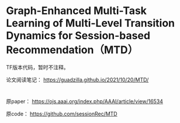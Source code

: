 # Graph-Enhanced Multi-Task Learning of Multi-Level Transition Dynamics for Session-based Recommendation（MTD）

TF版本代码，暂时不注释。

论文阅读笔记：   https://guadzilla.github.io/2021/10/20/MTD/

# 

原paper：   https://ojs.aaai.org/index.php/AAAI/article/view/16534

原code：    https://github.com/sessionRec/MTD

# 



